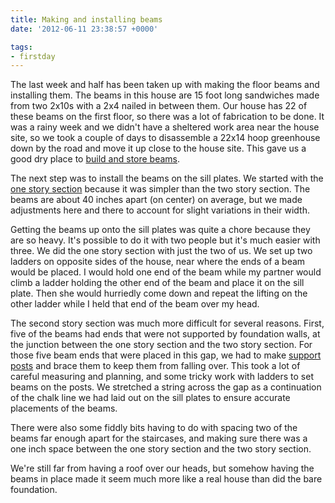 ```yaml
---
title: Making and installing beams
date: '2012-06-11 23:38:57 +0000'

tags:
- firstday
---
```


The last week and half has been taken up with making the floor beams
and installing them.  The beams in this house are 15 foot long
sandwiches made from two 2x10s with a 2x4 nailed in between them.  Our
house has 22 of these beams on the first floor, so there was a lot of
fabrication to be done.  It was a rainy week and we didn't have a
sheltered work area near the house site, so we took a couple of days
to disassemble a 22x14 hoop greenhouse down by the road and move it up
close to the house site.  This gave us a good dry place to
[build and store beams](/gallery/firstday-cottage/P6070681.JPG).

The next step was to install the beams on the sill plates.  We started
with the
[one story section](/gallery/firstday-cottage/P6090685.JPG)
because it was simpler than the two story section.  The beams are
about 40 inches apart (on center) on average, but we made adjustments
here and there to account for slight variations in their width.

Getting the beams up onto the sill plates was quite a chore because
they are so heavy.  It's possible to do it with two people but it's
much easier with three.  We did the one story section with just the
two of us.  We set up two ladders on opposite sides of the house, near
where the ends of a beam would be placed.  I would hold one end of the
beam while my partner would climb a ladder holding the other end of
the beam and place it on the sill plate.  Then she would hurriedly
come down and repeat the lifting on the other ladder while I held that
end of the beam over my head.

The second story section was much more difficult for several reasons.
First, five of the beams had ends that were not supported by
foundation walls, at the junction between the one story section and
the two story section.  For those five beam ends that were placed in
this gap, we had to make
[support posts](/gallery/firstday-cottage/P6110701.JPG)
and brace them to keep them from falling over.  This took a lot of careful
measuring and planning, and some tricky work with ladders to set beams
on the posts.  We stretched a string across the gap as a continuation
of the chalk line we had laid out on the sill plates to ensure
accurate placements of the beams.

There were also some fiddly bits having to do with spacing two of the
beams far enough apart for the staircases, and making sure there was a
one inch space between the one story section and the two story
section.

We're still far from having a roof over our heads, but somehow having
the beams in place made it seem much more like a real house than did
the bare foundation.
